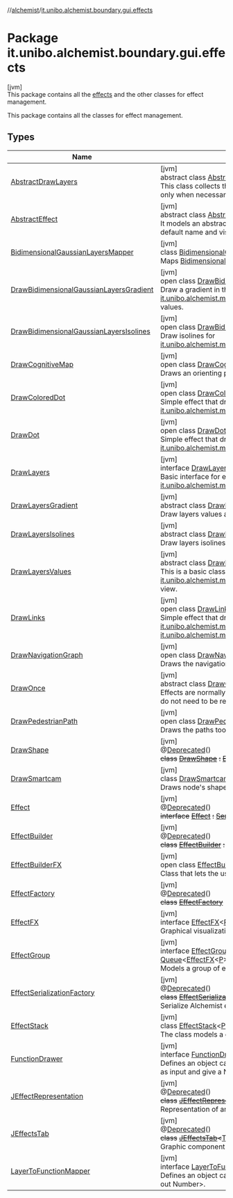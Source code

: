//[alchemist](../../index.md)/[it.unibo.alchemist.boundary.gui.effects](index.md)

# Package it.unibo.alchemist.boundary.gui.effects

[jvm]\
This package contains all the [effects](-effect-f-x/index.md) and the other classes for effect management.

This package contains all the classes for effect management.

## Types

| Name | Summary |
|---|---|
| [AbstractDrawLayers](-abstract-draw-layers/index.md) | [jvm]<br>abstract class [AbstractDrawLayers](-abstract-draw-layers/index.md) : [DrawOnce](-draw-once/index.md), [DrawLayers](-draw-layers/index.md)<br>This class collects the following responsibilities: - it manages to draw layers only when necessary (as the apply method will be called for every node). |
| [AbstractEffect](-abstract-effect/index.md) | [jvm]<br>abstract class [AbstractEffect](-abstract-effect/index.md)<[P](-abstract-effect/index.md) : [Position2D](../it.unibo.alchemist.model.interfaces/-position2-d/index.md)<out [P](../it.unibo.alchemist.boundary.monitor/-f-x-time-monitor/index.md)>?> : [EffectFX](-effect-f-x/index.md)<[P](../it.unibo.alchemist.boundary.monitor/-f-x-time-monitor/index.md)> <br>It models an abstract implementation of the [effect](-effect-f-x/index.md) interface, implementing default name and visibility properties. |
| [BidimensionalGaussianLayersMapper](-bidimensional-gaussian-layers-mapper/index.md) | [jvm]<br>class [BidimensionalGaussianLayersMapper](-bidimensional-gaussian-layers-mapper/index.md) : [LayerToFunctionMapper](-layer-to-function-mapper/index.md)<br>Maps [BidimensionalGaussianLayer](../it.unibo.alchemist.model.implementations.layers/-bidimensional-gaussian-layer/index.md)s, it ignores any other layer. |
| [DrawBidimensionalGaussianLayersGradient](-draw-bidimensional-gaussian-layers-gradient/index.md) | [jvm]<br>open class [DrawBidimensionalGaussianLayersGradient](-draw-bidimensional-gaussian-layers-gradient/index.md) : [DrawLayersGradient](-draw-layers-gradient/index.md)<br>Draw a gradient in the background of the gui for [it.unibo.alchemist.model.implementations.layers.BidimensionalGaussianLayer](../it.unibo.alchemist.model.implementations.layers/-bidimensional-gaussian-layer/index.md)s values. |
| [DrawBidimensionalGaussianLayersIsolines](-draw-bidimensional-gaussian-layers-isolines/index.md) | [jvm]<br>open class [DrawBidimensionalGaussianLayersIsolines](-draw-bidimensional-gaussian-layers-isolines/index.md) : [DrawLayersIsolines](-draw-layers-isolines/index.md)<br>Draw isolines for [it.unibo.alchemist.model.implementations.layers.BidimensionalGaussianLayer](../it.unibo.alchemist.model.implementations.layers/-bidimensional-gaussian-layer/index.md)s. |
| [DrawCognitiveMap](-draw-cognitive-map/index.md) | [jvm]<br>open class [DrawCognitiveMap](-draw-cognitive-map/index.md) : [DrawOnce](-draw-once/index.md)<br>Draws an orienting pedestrian' cognitive map. |
| [DrawColoredDot](-draw-colored-dot/index.md) | [jvm]<br>open class [DrawColoredDot](-draw-colored-dot/index.md)<[P](-draw-colored-dot/index.md) : [Position2D](../it.unibo.alchemist.model.interfaces/-position2-d/index.md)<out [P](../it.unibo.alchemist.boundary.monitor/-f-x-time-monitor/index.md)>?> : [DrawDot](-draw-dot/index.md)<[P](../it.unibo.alchemist.boundary.monitor/-f-x-time-monitor/index.md)> <br>Simple effect that draws a colored dot for each [it.unibo.alchemist.model.interfaces.Node](../it.unibo.alchemist.model.interfaces/-node/index.md). |
| [DrawDot](-draw-dot/index.md) | [jvm]<br>open class [DrawDot](-draw-dot/index.md)<[P](-draw-dot/index.md) : [Position2D](../it.unibo.alchemist.model.interfaces/-position2-d/index.md)<out [P](../it.unibo.alchemist.boundary.monitor/-f-x-time-monitor/index.md)>?> : [AbstractEffect](-abstract-effect/index.md)<[P](../it.unibo.alchemist.boundary.monitor/-f-x-time-monitor/index.md)> <br>Simple effect that draws a black dot for each [it.unibo.alchemist.model.interfaces.Node](../it.unibo.alchemist.model.interfaces/-node/index.md). |
| [DrawLayers](-draw-layers/index.md) | [jvm]<br>interface [DrawLayers](-draw-layers/index.md) : [Effect](-effect/index.md)<br>Basic interface for every effect that draws something related to [it.unibo.alchemist.model.interfaces.Layer](../it.unibo.alchemist.model.interfaces/-layer/index.md)s. |
| [DrawLayersGradient](-draw-layers-gradient/index.md) | [jvm]<br>abstract class [DrawLayersGradient](-draw-layers-gradient/index.md) : [DrawLayersValues](-draw-layers-values/index.md)<br>Draw layers values as background in the gui. |
| [DrawLayersIsolines](-draw-layers-isolines/index.md) | [jvm]<br>abstract class [DrawLayersIsolines](-draw-layers-isolines/index.md) : [DrawLayersValues](-draw-layers-values/index.md)<br>Draw layers isolines. |
| [DrawLayersValues](-draw-layers-values/index.md) | [jvm]<br>abstract class [DrawLayersValues](-draw-layers-values/index.md) : [AbstractDrawLayers](-abstract-draw-layers/index.md), [FunctionDrawer](-function-drawer/index.md)<br>This is a basic class for all the effects meant to draw [it.unibo.alchemist.model.interfaces.Layer](../it.unibo.alchemist.model.interfaces/-layer/index.md)s values in different points of the view. |
| [DrawLinks](-draw-links/index.md) | [jvm]<br>open class [DrawLinks](-draw-links/index.md)<[P](-draw-links/index.md) : [Position2D](../it.unibo.alchemist.model.interfaces/-position2-d/index.md)<out [P](../it.unibo.alchemist.boundary.monitor/-f-x-time-monitor/index.md)>?> : [AbstractEffect](-abstract-effect/index.md)<[P](../it.unibo.alchemist.boundary.monitor/-f-x-time-monitor/index.md)> <br>Simple effect that draws a black line for each [it.unibo.alchemist.model.interfaces.Node](../it.unibo.alchemist.model.interfaces/-node/index.md) in a [it.unibo.alchemist.model.interfaces.Neighborhood](../it.unibo.alchemist.model.interfaces/-neighborhood/index.md). |
| [DrawNavigationGraph](-draw-navigation-graph/index.md) | [jvm]<br>open class [DrawNavigationGraph](-draw-navigation-graph/index.md) : [DrawOnce](-draw-once/index.md)<br>Draws the navigation graph of an [ImageEnvironmentWithGraph](../it.unibo.alchemist.model.implementations.environments/-image-environment-with-graph/index.md). |
| [DrawOnce](-draw-once/index.md) | [jvm]<br>abstract class [DrawOnce](-draw-once/index.md) : [Effect](-effect/index.md)<br>Effects are normally applied for each node, this is a base class for effects that do not need to be redrawn for each node. |
| [DrawPedestrianPath](-draw-pedestrian-path/index.md) | [jvm]<br>open class [DrawPedestrianPath](-draw-pedestrian-path/index.md) : [DrawOnce](-draw-once/index.md)<br>Draws the paths took by pedestrians. |
| [DrawShape](-draw-shape/index.md) | [jvm]<br>@[Deprecated](https://docs.oracle.com/javase/8/docs/api/java/lang/Deprecated.html)()<br>~~class~~ [~~DrawShape~~](-draw-shape/index.md) ~~:~~ [~~Effect~~](-effect/index.md) |
| [DrawSmartcam](-draw-smartcam/index.md) | [jvm]<br>class [DrawSmartcam](-draw-smartcam/index.md) : [Effect](-effect/index.md)<br>Draws node's shapes and cameras' fields of view. |
| [Effect](-effect/index.md) | [jvm]<br>@[Deprecated](https://docs.oracle.com/javase/8/docs/api/java/lang/Deprecated.html)()<br>~~interface~~ [~~Effect~~](-effect/index.md) ~~:~~ [~~Serializable~~](https://docs.oracle.com/javase/8/docs/api/java/io/Serializable.html) |
| [EffectBuilder](-effect-builder/index.md) | [jvm]<br>@[Deprecated](https://docs.oracle.com/javase/8/docs/api/java/lang/Deprecated.html)()<br>~~class~~ [~~EffectBuilder~~](-effect-builder/index.md) ~~:~~ [~~JFrame~~](https://docs.oracle.com/javase/8/docs/api/javax/swing/JFrame.html)~~,~~ [~~ActionListener~~](https://docs.oracle.com/javase/8/docs/api/java/awt/event/ActionListener.html) |
| [EffectBuilderFX](-effect-builder-f-x/index.md) | [jvm]<br>open class [EffectBuilderFX](-effect-builder-f-x/index.md)<br>Class that lets the user choose the effect from all it can find. |
| [EffectFactory](-effect-factory/index.md) | [jvm]<br>@[Deprecated](https://docs.oracle.com/javase/8/docs/api/java/lang/Deprecated.html)()<br>~~class~~ [~~EffectFactory~~](-effect-factory/index.md) |
| [EffectFX](-effect-f-x/index.md) | [jvm]<br>interface [EffectFX](-effect-f-x/index.md)<[P](-effect-f-x/index.md) : [Position2D](../it.unibo.alchemist.model.interfaces/-position2-d/index.md)<out [P](../it.unibo.alchemist.boundary.monitor/-f-x-time-monitor/index.md)>?> : [Serializable](https://docs.oracle.com/javase/8/docs/api/java/io/Serializable.html)<br>Graphical visualization of something happening in the environment. |
| [EffectGroup](-effect-group/index.md) | [jvm]<br>interface [EffectGroup](-effect-group/index.md)<[P](-effect-group/index.md) : [Position2D](../it.unibo.alchemist.model.interfaces/-position2-d/index.md)<out [P](../it.unibo.alchemist.boundary.monitor/-f-x-time-monitor/index.md)>?> : [Serializable](https://docs.oracle.com/javase/8/docs/api/java/io/Serializable.html), [Queue](https://docs.oracle.com/javase/8/docs/api/java/util/Queue.html)<[EffectFX](-effect-f-x/index.md)<[P](../it.unibo.alchemist.boundary.monitor/-f-x-time-monitor/index.md)>> , [EffectFX](-effect-f-x/index.md)<[P](../it.unibo.alchemist.boundary.monitor/-f-x-time-monitor/index.md)> <br>Models a group of effects. |
| [EffectSerializationFactory](-effect-serialization-factory/index.md) | [jvm]<br>@[Deprecated](https://docs.oracle.com/javase/8/docs/api/java/lang/Deprecated.html)()<br>~~class~~ [~~EffectSerializationFactory~~](-effect-serialization-factory/index.md)<br>Serialize Alchemist effects from/to file in human readable format. |
| [EffectStack](-effect-stack/index.md) | [jvm]<br>class [EffectStack](-effect-stack/index.md)<[P](-effect-stack/index.md) : [Position2D](../it.unibo.alchemist.model.interfaces/-position2-d/index.md)<out [P](../it.unibo.alchemist.boundary.monitor/-f-x-time-monitor/index.md)>?> : [EffectGroup](-effect-group/index.md)<[P](../it.unibo.alchemist.boundary.monitor/-f-x-time-monitor/index.md)> <br>The class models a group of effects, stored as a stack. |
| [FunctionDrawer](-function-drawer/index.md) | [jvm]<br>interface [FunctionDrawer](-function-drawer/index.md)<br>Defines an object capable of drawing functions that take a Position of type P as input and give a Number as output. |
| [JEffectRepresentation](-j-effect-representation/index.md) | [jvm]<br>@[Deprecated](https://docs.oracle.com/javase/8/docs/api/java/lang/Deprecated.html)()<br>~~class~~ [~~JEffectRepresentation~~](-j-effect-representation/index.md)~~<~~[T](-j-effect-representation/index.md)~~>~~ ~~:~~ [~~JTapeFeatureStack~~](../it.unibo.alchemist.boundary.gui.tape/-j-tape-feature-stack/index.md)~~,~~ [~~ItemSelectable~~](https://docs.oracle.com/javase/8/docs/api/java/awt/ItemSelectable.html)<br>Representation of an [Effect](-effect/index.md). |
| [JEffectsTab](-j-effects-tab/index.md) | [jvm]<br>@[Deprecated](https://docs.oracle.com/javase/8/docs/api/java/lang/Deprecated.html)()<br>~~class~~ [~~JEffectsTab~~](-j-effects-tab/index.md)~~<~~[T](-j-effects-tab/index.md)~~>~~ ~~:~~ [~~JTapeTab~~](../it.unibo.alchemist.boundary.gui.tape/-j-tape-tab/index.md)~~,~~ [~~ItemListener~~](https://docs.oracle.com/javase/8/docs/api/java/awt/event/ItemListener.html)<br>Graphic component to handle effects. |
| [LayerToFunctionMapper](-layer-to-function-mapper/index.md) | [jvm]<br>interface [LayerToFunctionMapper](-layer-to-function-mapper/index.md)<br>Defines an object capable of mapping a Layer<T, P> to a Function<* in P, * out Number>. |
